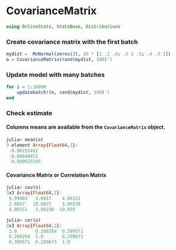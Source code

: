 
# CovarianceMatrix


````julia
using OnlineStats, StatsBase, Distributions
````





### Create covariance matrix with the first batch
````julia
mydist =  MvNormal(zeros(3), 10 * [1 .2 .4; .2 1 .3; .4 .3 1])
o = CovarianceMatrix(rand(mydist, 100)')
````





### Update model with many batches
````julia
for i = 1:10000
    updatebatch!(o, rand(mydist, 100)')
end
````





### Check estimate

#### Columns means are available from the `CovarianceMatrix` object.
````julia
julia> mean(o)
3-element Array{Float64,1}:
 -0.00153492 
 -0.00044411 
  0.000625195

````





#### Covariance Matrix or Correlation Matrix
````julia
julia> cov(o)
3x3 Array{Float64,2}:
 9.99403   2.0017    4.00151
 2.0017   10.0027    3.00238
 4.00151   3.00238  10.035  

julia> cor(o)
3x3 Array{Float64,2}:
 1.0       0.200204  0.399571
 0.200204  1.0       0.299673
 0.399571  0.299673  1.0     

````




